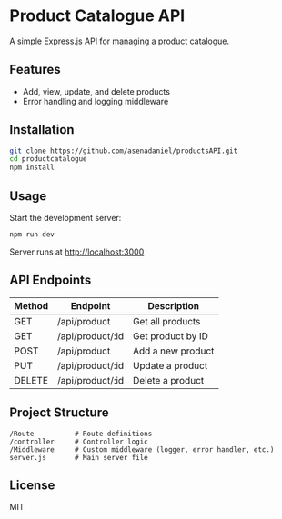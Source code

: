 # Product Catalogue API

A simple Express.js API for managing a product catalogue.

## Features

- Add, view, update, and delete products
- Error handling and logging middleware

## Installation

```bash
git clone https://github.com/asenadaniel/productsAPI.git
cd productcatalogue
npm install
```

## Usage

Start the development server:

```bash
npm run dev
```

Server runs at [http://localhost:3000](http://localhost:3000)

## API Endpoints

| Method | Endpoint             | Description                |
|--------|----------------------|----------------------------|
| GET    | /api/product         | Get all products           |
| GET    | /api/product/:id     | Get product by ID          |
| POST   | /api/product         | Add a new product          |
| PUT    | /api/product/:id     | Update a product           |
| DELETE | /api/product/:id     | Delete a product           |

## Project Structure

```
/Route          # Route definitions
/controller     # Controller logic
/Middleware     # Custom middleware (logger, error handler, etc.)
server.js       # Main server file
```

## License

MIT
